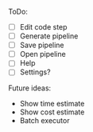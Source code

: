 ToDo:

- [ ] Edit code step
- [ ] Generate pipeline
- [ ] Save pipeline
- [ ] Open pipeline
- [ ] Help
- [ ] Settings?

Future ideas:

- Show time estimate
- Show cost estimate
- Batch executor
